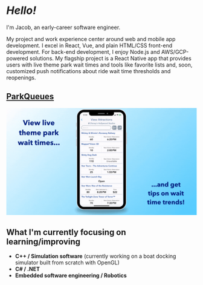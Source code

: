 # *Hello!*

I'm Jacob, an early-career software engineer. 

My project and work experience center around web and mobile app development. I excel in React, Vue, and plain HTML/CSS front-end development. For back-end development, I enjoy Node.js and AWS/GCP-powered solutions. My flagship project is a React Native app that provides users with live theme park wait times and tools like favorite lists and, soon, customized push notifications about ride wait time thresholds and reopenings.

## [ParkQueues](https://github.com/JayyCub/ParkQueues-App/)
![ParkQueues](https://github.com/JayyCub/ParkQueues-App/blob/main/ReamdeAssets%2FParkQueues_Designs.gif)

## What I'm currently focusing on learning/improving
- **C++ / Simulation software** (currently working on a boat docking simulator built from scratch with OpenGL)
- **C# / .NET**
- **Embedded software engineering / Robotics**
